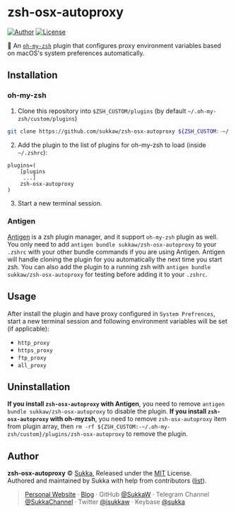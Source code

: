 # zsh-osx-autoproxy

[![Author](https://img.shields.io/badge/Author-Sukka-b68469.svg?style=flat-square)](https://skk.moe)
[![License](https://img.shields.io/github/license/sukkaw/zsh-osx-autoproxy.svg?style=flat-square)](./LICENSE)

:nut_and_bolt: An [`oh-my-zsh`](https://ohmyz.sh/) plugin that configures proxy environment variables based on macOS's system preferences automatically.

## Installation

### oh-my-zsh

1. Clone this repository into `$ZSH_CUSTOM/plugins` (by default `~/.oh-my-zsh/custom/plugins`)

```bash
git clone https://github.com/sukkaw/zsh-osx-autoproxy ${ZSH_CUSTOM:-~/.oh-my-zsh/custom}/plugins/zsh-osx-autoproxy
```

2. Add the plugin to the list of plugins for oh-my-zsh to load (inside `~/.zshrc`):

```
plugins=(
    [plugins
     ...]
    zsh-osx-autoproxy
)
```

3. Start a new terminal session.

### Antigen

[Antigen](https://github.com/zsh-users/antigen) is a zsh plugin manager, and it support `oh-my-zsh` plugin as well. You only need to add `antigen bundle sukkaw/zsh-osx-autoproxy` to your `.zshrc` with your other bundle commands if you are using Antigen. Antigen will handle cloning the plugin for you automatically the next time you start zsh. You can also add the plugin to a running zsh with `antigen bundle sukkaw/zsh-osx-autoproxy` for testing before adding it to your `.zshrc`.

## Usage

After install the plugin and have proxy configured in `System Prefrences`, start a new terminal session and following environment variables will be set (if applicable):

- `http_proxy`
- `https_proxy`
- `ftp_proxy`
- `all_proxy`

## Uninstallation

**If you install `zsh-osx-autoproxy` with Antigen**, you need to remove `antigen bundle sukkaw/zsh-osx-autoproxy` to disable the plugin.
**If you install `zsh-osx-autoproxy` with oh-myzsh**, you need to remove `zsh-osx-autoproxy` item from plugin array, then `rm -rf ${ZSH_CUSTOM:-~/.oh-my-zsh/custom}/plugins/zsh-osx-autoproxy` to remove the plugin.

## Author

**zsh-osx-autoproxy** © [Sukka](https://github.com/SukkaW), Released under the [MIT](./LICENSE) License.<br>
Authored and maintained by Sukka with help from contributors ([list](https://github.com/SukkaW/zsh-osx-autoproxy/graphs/contributors)).

> [Personal Website](https://skk.moe) · [Blog](https://blog.skk.moe) · GitHub [@SukkaW](https://github.com/SukkaW) · Telegram Channel [@SukkaChannel](https://t.me/SukkaChannel) · Twitter [@isukkaw](https://twitter.com/isukkaw) · Keybase [@sukka](https://keybase.io/sukka)
